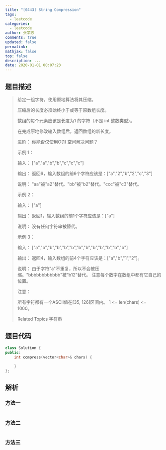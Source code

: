 ```yaml
---
title: "[0443] String Compression"
tags:
  - leetcode
categories:
  - leetcode
author: 张学志
comments: true
updated: false
permalink:
mathjax: false
top: false
description: ...
date: 2020-01-01 00:07:23
---
```


## 题目描述

> 给定一组字符，使用原地算法将其压缩。 
> 
> 压缩后的长度必须始终小于或等于原数组长度。 
> 
> 数组的每个元素应该是长度为1 的字符（不是 int 整数类型）。 
> 
> 在完成原地修改输入数组后，返回数组的新长度。 
> 
> 
> 
> 进阶： 
> 你能否仅使用O(1) 空间解决问题？ 
> 
> 
> 
> 示例 1： 
> 
> 
> 输入：
> ["a","a","b","b","c","c","c"]
> 
> 输出：
> 返回6，输入数组的前6个字符应该是：["a","2","b","2","c","3"]
> 
> 说明：
> "aa"被"a2"替代。"bb"被"b2"替代。"ccc"被"c3"替代。
> 
> 
> 示例 2： 
> 
> 
> 输入：
> ["a"]
> 
> 输出：
> 返回1，输入数组的前1个字符应该是：["a"]
> 
> 说明：
> 没有任何字符串被替代。
> 
> 
> 示例 3： 
> 
> 
> 输入：
> ["a","b","b","b","b","b","b","b","b","b","b","b","b"]
> 
> 输出：
> 返回4，输入数组的前4个字符应该是：["a","b","1","2"]。
> 
> 说明：
> 由于字符"a"不重复，所以不会被压缩。"bbbbbbbbbbbb"被“b12”替代。
> 注意每个数字在数组中都有它自己的位置。
> 
> 
> 注意： 
> 
> 
> 所有字符都有一个ASCII值在[35, 126]区间内。 
> 1 <= len(chars) <= 1000。 
> 
> Related Topics 字符串

## 题目代码

```cpp
class Solution {
public:
    int compress(vector<char>& chars) {
        
    }
};
```

## 解析

### 方法一

```cpp

```

### 方法二

```cpp

```

### 方法三

```cpp

```

